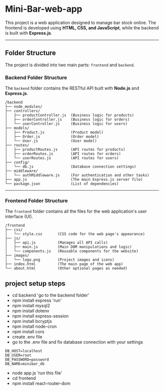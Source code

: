 
# Mini-Bar-web-app

This project is a web application designed to manage bar stock online. The frontend is developed using **HTML, CSS, and JavaScript**, while the backend is built with **Express.js**.

-----

## Folder Structure

The project is divided into two main parts: `frontend` and `backend`.

### Backend Folder Structure

The `backend` folder contains the RESTful API built with **Node.js** and **Express.js**.

```
/backend
├── node_modules/
├── controllers/
│   ├── productController.js  (Business logic for products)
│   ├── orderController.js    (Business logic for orders)
│   └── userController.js     (Business logic for users)
├── models/
│   ├── Product.js            (Product model)
│   ├── Order.js              (Order model)
│   └── User.js               (User model)
├── routes/
│   ├── productRoutes.js      (API routes for products)
│   ├── orderRoutes.js        (API routes for orders)
│   └── userRoutes.js         (API routes for users)
├── config/
│   └── db.js                 (Database connection settings)
├── middleware/
│   └── authMiddleware.js     (For authentication and other tasks)
├── app.js                    (The main Express.js server file)
└── package.json              (List of dependencies)
```

-----

### Frontend Folder Structure

The `frontend` folder contains all the files for the web application's user interface (UI).

```
/frontend
├── css/
│   └── style.css       (CSS code for the web page's appearance)
├── js/
│   ├── api.js          (Manages all API calls)
│   ├── main.js         (Main DOM manipulations and logic)
│   └── components.js   (Reusable components for the website)
├── images/
│   └── logo.png        (Project images and icons)
├── index.html          (The main page of the web app)
└── about.html          (Other optional pages as needed)
```


## project setup steps

* cd backend            'go to the backend folder'
* npm install express    'run'
* npm install mysql2
* npm install dotenv
* npm install express-session
* npm install bcryptjs
* npm install node-cron
* npm install cors
* create .env file
* go to the .env file and fix database connection with your settings
```
DB_HOST=localhost
DB_USER=root
DB_PASSWORD=password
DB_NAME=minibar_db
```
* node app.js 'run this file'
* cd frontend
* npm install react-router-dom
